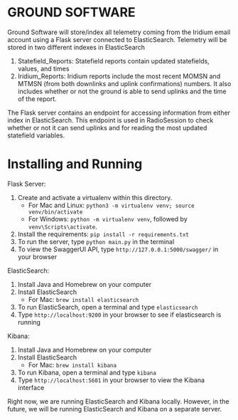 # GROUND SOFTWARE

Ground Software will store/index all telemetry coming from the Iridium email account 
using a Flask server connected to ElasticSearch. Telemetry will be stored in two 
different indexes in ElasticSearch

1) Statefield_Reports: Statefield reports contain updated statefields, values, and times
2) Iridium_Reports: Iridium reports include the most recent MOMSN and MTMSN (from both downlinks
and uplink confirmations) numbers. It also includes whether or not the ground is able to send 
uplinks and the time of the report.

The Flask server contains an endpoint for accessing information from either index in ElasticSearch.
This endpoint is used in RadioSession to check whether or not it can send uplinks and for
reading the most updated statefield variables.

# Installing and Running

Flask Server:
1. Create and activate a virtualenv within this directory.
    - For Mac and Linux: `python3 -m virtualenv venv; source venv/bin/activate`
    - For Windows: `python -m virtualenv venv`, followed by `venv\Scripts\activate`.
2. Install the requirements: `pip install -r requirements.txt`
3. To run the server, type `python main.py` in the terminal
4. To view the SwaggerUI API, type `http://127.0.0.1:5000/swagger/` in your browser

ElasticSearch:
1. Install Java and Homebrew on your computer
2. Install ElasticSearch
    - For Mac: `brew install elasticsearch`
3. To run ElasticSearch, open a terminal and type `elasticsearch`
4. Type `http://localhost:9200` in your browser to see if elasticsearch is running

Kibana:
1. Install Java and Homebrew on your computer
2. Install ElasticSearch
    - For Mac: `brew install kibana`
3. To run Kibana, open a terminal and type `kibana`
4. Type `http://localhost:5601` in your browser to view the Kibana interface

Right now, we are running ElasticSearch and Kibana locally. However, in the future,
we will be running ElasticSearch and Kibana on a separate server.
